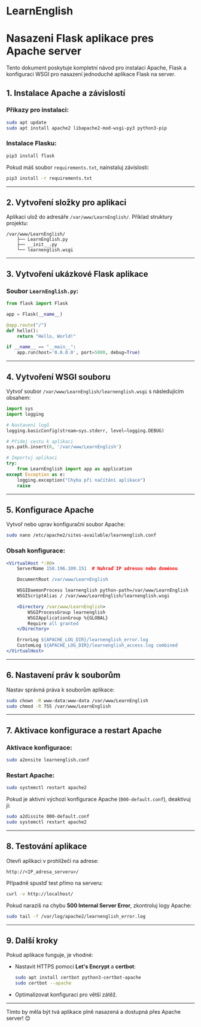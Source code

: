 # LearnEnglish

# Nasazeni Flask aplikace pres Apache server

Tento dokument poskytuje kompletní návod pro instalaci Apache, Flask a konfiguraci WSGI pro nasazení jednoduché aplikace Flask na server.

## **1. Instalace Apache a závislostí**

### **Příkazy pro instalaci:**
```bash
sudo apt update
sudo apt install apache2 libapache2-mod-wsgi-py3 python3-pip
```

### **Instalace Flasku:**
```bash
pip3 install flask
```

Pokud máš soubor `requirements.txt`, nainstaluj závislosti:
```bash
pip3 install -r requirements.txt
```

---

## **2. Vytvoření složky pro aplikaci**

Aplikaci ulož do adresáře `/var/www/LearnEnglish/`. Příklad struktury projektu:
```
/var/www/LearnEnglish/
    ├── LearnEnglish.py
    ├── __init__.py
    └── learnenglish.wsgi
```

---

## **3. Vytvoření ukázkové Flask aplikace**

### **Soubor `LearnEnglish.py`:**
```python
from flask import Flask

app = Flask(__name__)

@app.route("/")
def hello():
    return "Hello, World!"

if __name__ == "__main__":
    app.run(host='0.0.0.0', port=5000, debug=True)
```

---

## **4. Vytvoření WSGI souboru**

Vytvoř soubor `/var/www/LearnEnglish/learnenglish.wsgi` s následujícím obsahem:

```python
import sys
import logging

# Nastavení logů
logging.basicConfig(stream=sys.stderr, level=logging.DEBUG)

# Přidej cestu k aplikaci
sys.path.insert(0, '/var/www/LearnEnglish')

# Importuj aplikaci
try:
    from LearnEnglish import app as application
except Exception as e:
    logging.exception("Chyba při načítání aplikace")
    raise
```

---

## **5. Konfigurace Apache**

Vytvoř nebo uprav konfigurační soubor Apache:

```bash
sudo nano /etc/apache2/sites-available/learnenglish.conf
```

### **Obsah konfigurace:**
```apache
<VirtualHost *:80>
    ServerName 158.196.109.151  # Nahraď IP adresou nebo doménou

    DocumentRoot /var/www/LearnEnglish

    WSGIDaemonProcess learnenglish python-path=/var/www/LearnEnglish
    WSGIScriptAlias / /var/www/LearnEnglish/learnenglish.wsgi

    <Directory /var/www/LearnEnglish>
        WSGIProcessGroup learnenglish
        WSGIApplicationGroup %{GLOBAL}
        Require all granted
    </Directory>

    ErrorLog ${APACHE_LOG_DIR}/learnenglish_error.log
    CustomLog ${APACHE_LOG_DIR}/learnenglish_access.log combined
</VirtualHost>
```

---

## **6. Nastavení práv k souborům**

Nastav správná práva k souborům aplikace:

```bash
sudo chown -R www-data:www-data /var/www/LearnEnglish
sudo chmod -R 755 /var/www/LearnEnglish
```

---

## **7. Aktivace konfigurace a restart Apache**

### **Aktivace konfigurace:**
```bash
sudo a2ensite learnenglish.conf
```

### **Restart Apache:**
```bash
sudo systemctl restart apache2
```

Pokud je aktivní výchozí konfigurace Apache (`000-default.conf`), deaktivuj ji:
```bash
sudo a2dissite 000-default.conf
sudo systemctl restart apache2
```

---

## **8. Testování aplikace**

Otevři aplikaci v prohlížeči na adrese:
```
http://<IP_adresa_serveru>/
```

Případně spustď test přímo na serveru:
```bash
curl -v http://localhost/
```

Pokud narazíš na chybu **500 Internal Server Error**, zkontroluj logy Apache:
```bash
sudo tail -f /var/log/apache2/learnenglish_error.log
```

---

## **9. Další kroky**

Pokud aplikace funguje, je vhodné:
- Nastavit HTTPS pomocí **Let's Encrypt** a **certbot**:
  ```bash
  sudo apt install certbot python3-certbot-apache
  sudo certbot --apache
  ```
- Optimalizovat konfiguraci pro větší zátěž.

---

Tímto by měla být tvá aplikace plně nasazená a dostupná přes Apache server! 😊

 
